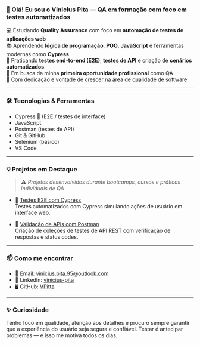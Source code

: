 ### 👋 Olá! Eu sou o Vinicius Pita — QA em formação com foco em testes automatizados

💻 Estudando **Quality Assurance** com foco em **automação de testes de aplicações web**  
📚 Aprendendo **lógica de programação**, **POO**, **JavaScript** e ferramentas modernas como **Cypress**  
🧪 Praticando **testes end-to-end (E2E)**, **testes de API** e criação de **cenários automatizados**  
🚀 Em busca da minha **primeira oportunidade profissional** como QA  
🌱 Com dedicação e vontade de crescer na área de qualidade de software

---

### 🛠️ Tecnologias & Ferramentas

- Cypress 🌿 (E2E / testes de interface)  
- JavaScript  
- Postman (testes de API)  
- Git & GitHub  
- Selenium (básico)  
- VS Code  

---

### 💡 Projetos em Destaque

> ⚠️ *Projetos desenvolvidos durante bootcamps, cursos e práticas individuais de QA*

- 📌 [Testes E2E com Cypress](https://github.com/VPitta/nome-do-projeto)  
  Testes automatizados com Cypress simulando ações de usuário em interface web.

- 📌 [Validação de APIs com Postman](https://github.com/VPitta/nome-do-projeto)  
  Criação de coleções de testes de API REST com verificação de respostas e status codes.

---

### 📫 Como me encontrar

- 📧 Email: vinicius.pita.95@outlook.com  
- 💼 LinkedIn: [vinicius-pita](https://www.linkedin.com/in/vinicius-pita/)  
- 🖥️ GitHub: [VPitta](https://github.com/VPitta)

---

### ✨ Curiosidade

Tenho foco em qualidade, atenção aos detalhes e procuro sempre garantir que a experiência do usuário seja segura e confiável. Testar é antecipar problemas — e isso me motiva todos os dias.
